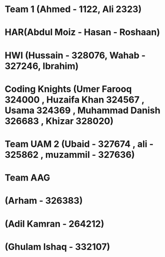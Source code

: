 # Team 1 (Ahmed - 1122, Ali 2323)
# HAR(Abdul Moiz - Hasan - Roshaan)
# HWI (Hussain - 328076, Wahab - 327246, Ibrahim)
# Coding Knights (Umer Farooq 324000 , Huzaifa Khan 324567 , Usama 324369 , Muhammad Danish 326683 , Khizar 328020)
# Team UAM  2 (Ubaid - 327674 , ali - 325862 , muzammil - 327636)





# Team AAG 
# (Arham - 326383)
# (Adil Kamran - 264212)
# (Ghulam Ishaq - 332107)